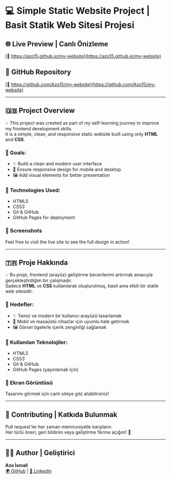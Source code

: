 # 💻 Simple Static Website Project | Basit Statik Web Sitesi Projesi

## 🌐 Live Preview | Canlı Önizleme  
[🔗 https://azo15.github.io/my-website](https://azo15.github.io/my-website)

## 📁 GitHub Repository  
[🔗 https://github.com/Azo15/my-website](https://github.com/Azo15/my-website)

---

## 🇬🇧 Project Overview

💡 This project was created as part of my self-learning journey to improve my frontend development skills.  
It is a simple, clean, and responsive static website built using only **HTML** and **CSS**.  

### 🎯 Goals:
- ✨ Build a clean and modern user interface  
- 📱 Ensure responsive design for mobile and desktop  
- 🖼️ Add visual elements for better presentation

### 🔧 Technologies Used:
- HTML5  
- CSS3  
- Git & GitHub  
- GitHub Pages for deployment

### 📸 Screenshots
Feel free to visit the live site to see the full design in action!

---

## 🇹🇷 Proje Hakkında

💡 Bu proje, frontend (arayüz) geliştirme becerilerimi artırmak amacıyla gerçekleştirdiğim bir çalışmadır.  
Sadece **HTML** ve **CSS** kullanılarak oluşturulmuş, basit ama etkili bir statik web sitesidir.

### 🎯 Hedefler:
- ✨ Temiz ve modern bir kullanıcı arayüzü tasarlamak  
- 📱 Mobil ve masaüstü cihazlar için uyumlu hale getirmek  
- 🖼️ Görsel ögelerle içerik zenginliği sağlamak

### 🔧 Kullanılan Teknolojiler:
- HTML5  
- CSS3  
- Git & GitHub  
- GitHub Pages (yayınlamak için)

### 📸 Ekran Görüntüsü
Tasarımı görmek için canlı siteye göz atabilirsiniz!

---

## 🤝 Contributing | Katkıda Bulunmak
Pull request'ler her zaman memnuniyetle karşılanır.  
Her türlü öneri, geri bildirim veya geliştirme fikrine açığım! 🚀

---

## 🧑‍💻 Author | Geliştirici
**Azo İsmail**  
[🌍 GitHub](https://github.com/Azo15) | [🔗 LinkedIn](https://www.linkedin.com/in/ismailazo)

